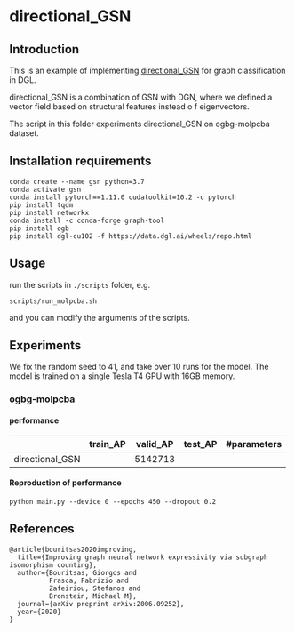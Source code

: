# directional_GSN

## Introduction

This is an example of implementing [directional_GSN](https://arxiv.org/abs/2006.09252) for graph classification in DGL.

directional_GSN is a combination of GSN with DGN, where we defined a vector field based on structural features instead o f eigenvectors.

The script in this folder experiments directional_GSN on ogbg-molpcba dataset.

## Installation requirements
```
conda create --name gsn python=3.7
conda activate gsn
conda install pytorch==1.11.0 cudatoolkit=10.2 -c pytorch
pip install tqdm
pip install networkx
conda install -c conda-forge graph-tool
pip install ogb
pip install dgl-cu102 -f https://data.dgl.ai/wheels/repo.html
```

## Usage


run the scripts in `./scripts` folder, e.g.
```{.bash}
scripts/run_molpcba.sh
```
and you can modify the arguments of the scripts.

## Experiments

We fix the random seed to 41, and take over 10 runs for the model. The model is trained on a single Tesla T4 GPU with 16GB memory.

### ogbg-molpcba

#### performance

|                 | train_AP | valid_AP | test_AP | #parameters |
| --------------- | ---------| -------- | ------- | ----------- |
| directional_GSN |                               | 5142713     |


#### Reproduction of performance

```{.bash}
python main.py --device 0 --epochs 450 --dropout 0.2
```



## References

```{.tex}
@article{bouritsas2020improving,
  title={Improving graph neural network expressivity via subgraph isomorphism counting},
  author={Bouritsas, Giorgos and 
          Frasca, Fabrizio and 
          Zafeiriou, Stefanos and 
          Bronstein, Michael M},
  journal={arXiv preprint arXiv:2006.09252},
  year={2020}
}
```